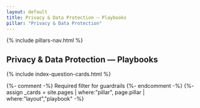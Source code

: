 ```yaml
---
layout: default
title: Privacy & Data Protection — Playbooks
pillar: "Privacy & Data Protection"
---
```


{% include pillars-nav.html %}

## Privacy & Data Protection — Playbooks

{% include index-question-cards.html %}

{%- comment -%} Required filter for guardrails {%- endcomment -%}
{%- assign _cards = site.pages | where:"pillar", page.pillar | where:"layout","playbook" -%}

